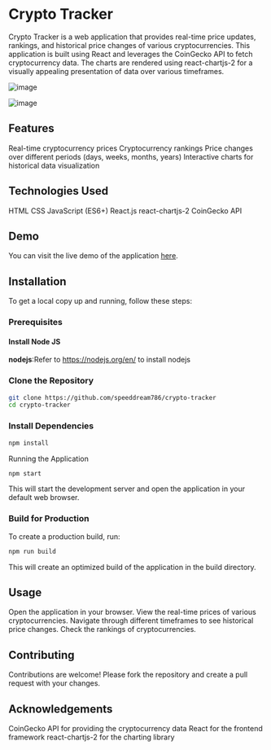 # Crypto Tracker
Crypto Tracker is a web application that provides real-time price updates, rankings, and historical price changes of various cryptocurrencies. This application is built using React and leverages the CoinGecko API to fetch cryptocurrency data. The charts are rendered using react-chartjs-2 for a visually appealing presentation of data over various timeframes.


![image](https://github.com/user-attachments/assets/bdef1c0d-4415-4dfb-9204-f633a00fff6e)


![image](https://github.com/user-attachments/assets/bc48d7ca-c496-4d2c-9c47-054b198acca9)



## Features
Real-time cryptocurrency prices
Cryptocurrency rankings
Price changes over different periods (days, weeks, months, years)
Interactive charts for historical data visualization


## Technologies Used
HTML
CSS
JavaScript (ES6+)
React.js
react-chartjs-2
CoinGecko API


## Demo
You can visit the live demo of the application [here](https://crypto-tracker-alpha-tan.vercel.app/).

## Installation
To get a local copy up and running, follow these steps:

### Prerequisites
#### Install Node JS
**nodejs**:Refer to https://nodejs.org/en/ to install nodejs

### Clone the Repository
```bash
git clone https://github.com/speeddream786/crypto-tracker
cd crypto-tracker
```

### Install Dependencies
```bash
npm install
```
Running the Application
```bash
npm start
```
This will start the development server and open the application in your default web browser.

### Build for Production
To create a production build, run:

```bash
npm run build
```
This will create an optimized build of the application in the build directory.

## Usage
Open the application in your browser.
View the real-time prices of various cryptocurrencies.
Navigate through different timeframes to see historical price changes.
Check the rankings of cryptocurrencies.


## Contributing
Contributions are welcome! Please fork the repository and create a pull request with your changes.


## Acknowledgements
CoinGecko API for providing the cryptocurrency data
React for the frontend framework
react-chartjs-2 for the charting library
